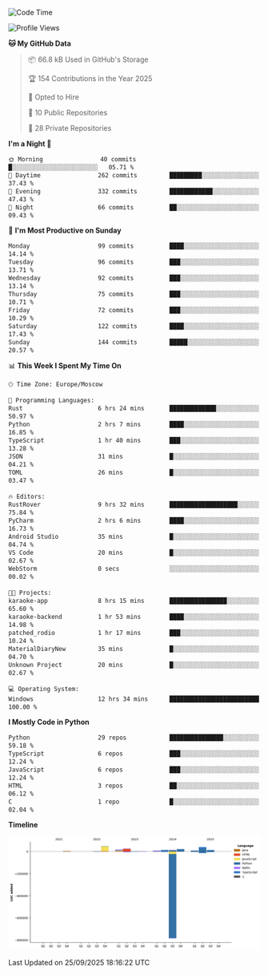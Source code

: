 <!--START_SECTION:waka-->
![Code Time](http://img.shields.io/badge/Code%20Time-824%20hrs%208%20mins-blue)

![Profile Views](http://img.shields.io/badge/Profile%20Views-0-blue)

**🐱 My GitHub Data** 

> 📦 66.8 kB Used in GitHub's Storage 
 > 
> 🏆 154 Contributions in the Year 2025
 > 
> 💼 Opted to Hire
 > 
> 📜 10 Public Repositories 
 > 
> 🔑 28 Private Repositories 
 > 
**I'm a Night 🦉** 

```text
🌞 Morning                40 commits          █░░░░░░░░░░░░░░░░░░░░░░░░   05.71 % 
🌆 Daytime                262 commits         █████████░░░░░░░░░░░░░░░░   37.43 % 
🌃 Evening                332 commits         ████████████░░░░░░░░░░░░░   47.43 % 
🌙 Night                  66 commits          ██░░░░░░░░░░░░░░░░░░░░░░░   09.43 % 
```
📅 **I'm Most Productive on Sunday** 

```text
Monday                   99 commits          ████░░░░░░░░░░░░░░░░░░░░░   14.14 % 
Tuesday                  96 commits          ███░░░░░░░░░░░░░░░░░░░░░░   13.71 % 
Wednesday                92 commits          ███░░░░░░░░░░░░░░░░░░░░░░   13.14 % 
Thursday                 75 commits          ███░░░░░░░░░░░░░░░░░░░░░░   10.71 % 
Friday                   72 commits          ███░░░░░░░░░░░░░░░░░░░░░░   10.29 % 
Saturday                 122 commits         ████░░░░░░░░░░░░░░░░░░░░░   17.43 % 
Sunday                   144 commits         █████░░░░░░░░░░░░░░░░░░░░   20.57 % 
```


📊 **This Week I Spent My Time On** 

```text
🕑︎ Time Zone: Europe/Moscow

💬 Programming Languages: 
Rust                     6 hrs 24 mins       █████████████░░░░░░░░░░░░   50.97 % 
Python                   2 hrs 7 mins        ████░░░░░░░░░░░░░░░░░░░░░   16.85 % 
TypeScript               1 hr 40 mins        ███░░░░░░░░░░░░░░░░░░░░░░   13.28 % 
JSON                     31 mins             █░░░░░░░░░░░░░░░░░░░░░░░░   04.21 % 
TOML                     26 mins             █░░░░░░░░░░░░░░░░░░░░░░░░   03.47 % 

🔥 Editors: 
RustRover                9 hrs 32 mins       ███████████████████░░░░░░   75.84 % 
PyCharm                  2 hrs 6 mins        ████░░░░░░░░░░░░░░░░░░░░░   16.73 % 
Android Studio           35 mins             █░░░░░░░░░░░░░░░░░░░░░░░░   04.74 % 
VS Code                  20 mins             █░░░░░░░░░░░░░░░░░░░░░░░░   02.67 % 
WebStorm                 0 secs              ░░░░░░░░░░░░░░░░░░░░░░░░░   00.02 % 

🐱‍💻 Projects: 
karaoke-app              8 hrs 15 mins       ████████████████░░░░░░░░░   65.60 % 
karaoke-backend          1 hr 53 mins        ████░░░░░░░░░░░░░░░░░░░░░   14.98 % 
patched_rodio            1 hr 17 mins        ███░░░░░░░░░░░░░░░░░░░░░░   10.24 % 
MaterialDiaryNew         35 mins             █░░░░░░░░░░░░░░░░░░░░░░░░   04.70 % 
Unknown Project          20 mins             █░░░░░░░░░░░░░░░░░░░░░░░░   02.67 % 

💻 Operating System: 
Windows                  12 hrs 34 mins      █████████████████████████   100.00 % 
```

**I Mostly Code in Python** 

```text
Python                   29 repos            ███████████████░░░░░░░░░░   59.18 % 
TypeScript               6 repos             ███░░░░░░░░░░░░░░░░░░░░░░   12.24 % 
JavaScript               6 repos             ███░░░░░░░░░░░░░░░░░░░░░░   12.24 % 
HTML                     3 repos             ██░░░░░░░░░░░░░░░░░░░░░░░   06.12 % 
C                        1 repo              █░░░░░░░░░░░░░░░░░░░░░░░░   02.04 % 
```



**Timeline**

![Lines of Code chart](https://raw.githubusercontent.com/adlemx/adlemx/main/assets/bar_graph.png)


 Last Updated on 25/09/2025 18:16:22 UTC
<!--END_SECTION:waka-->
